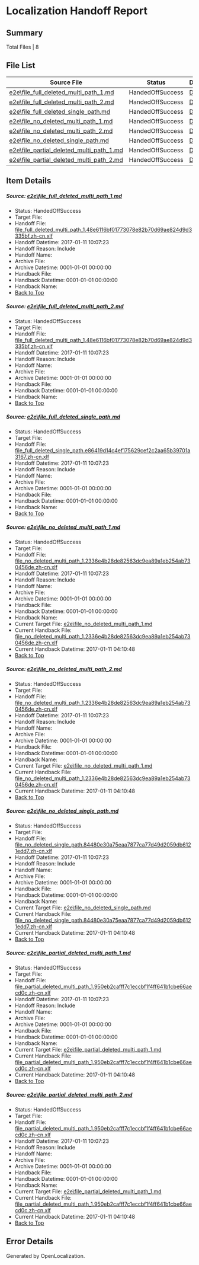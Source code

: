 # <a name='report-top'></a> Localization Handoff Report

## Summary
 Total Files | 8

## File List
 Source File | Status | Details 
 ----------- | ------ | ------- 
 [e2e\file_full_deleted_multi_path_1.md](https://github.com/OpenLocalizationTestOrg/ol-test0/blob/0361b1ed1e44cc9d430686f5d662bf284df0a7c7/e2e/file_full_deleted_multi_path_1.md) | HandedOffSuccess | [Details](#434697da68d4551124ea11f015076f6e1efaa6a81)
 [e2e\file_full_deleted_multi_path_2.md](https://github.com/OpenLocalizationTestOrg/ol-test0/blob/0361b1ed1e44cc9d430686f5d662bf284df0a7c7/e2e/file_full_deleted_multi_path_2.md) | HandedOffSuccess | [Details](#434697da68d4551124ea11f015076f6e1efaa6a82)
 [e2e\file_full_deleted_single_path.md](https://github.com/OpenLocalizationTestOrg/ol-test0/blob/0361b1ed1e44cc9d430686f5d662bf284df0a7c7/e2e/file_full_deleted_single_path.md) | HandedOffSuccess | [Details](#1630fa95ba0dc731a694ee317a70d9f4e787ff4c3)
 [e2e\file_no_deleted_multi_path_1.md](https://github.com/OpenLocalizationTestOrg/ol-test0/blob/0361b1ed1e44cc9d430686f5d662bf284df0a7c7/e2e/file_no_deleted_multi_path_1.md) | HandedOffSuccess | [Details](#1ae88725b970fffc58767dbd05e52a434004ac4d4)
 [e2e\file_no_deleted_multi_path_2.md](https://github.com/OpenLocalizationTestOrg/ol-test0/blob/0361b1ed1e44cc9d430686f5d662bf284df0a7c7/e2e/file_no_deleted_multi_path_2.md) | HandedOffSuccess | [Details](#1ae88725b970fffc58767dbd05e52a434004ac4d5)
 [e2e\file_no_deleted_single_path.md](https://github.com/OpenLocalizationTestOrg/ol-test0/blob/0361b1ed1e44cc9d430686f5d662bf284df0a7c7/e2e/file_no_deleted_single_path.md) | HandedOffSuccess | [Details](#c56f0d0026e26a1989c75c940aeea71bafb5119c6)
 [e2e\file_partial_deleted_multi_path_1.md](https://github.com/OpenLocalizationTestOrg/ol-test0/blob/0361b1ed1e44cc9d430686f5d662bf284df0a7c7/e2e/file_partial_deleted_multi_path_1.md) | HandedOffSuccess | [Details](#f73807c1cef84cfabba418c69fcfa56e74293fb17)
 [e2e\file_partial_deleted_multi_path_2.md](https://github.com/OpenLocalizationTestOrg/ol-test0/blob/0361b1ed1e44cc9d430686f5d662bf284df0a7c7/e2e/file_partial_deleted_multi_path_2.md) | HandedOffSuccess | [Details](#f73807c1cef84cfabba418c69fcfa56e74293fb18)

## Item Details
##### <a name='434697da68d4551124ea11f015076f6e1efaa6a81'></a> Source: [e2e\file_full_deleted_multi_path_1.md](https://github.com/OpenLocalizationTestOrg/ol-test0/blob/0361b1ed1e44cc9d430686f5d662bf284df0a7c7/e2e/file_full_deleted_multi_path_1.md)
* Status: HandedOffSuccess
* Target File: 
* Handoff File: [file_full_deleted_multi_path_1.48e6116bf01773078e82b70d69ae824d9d3335bf.zh-cn.xlf](https://github.com/OpenLocalizationTestOrg/ol-test0-handoff/blob/c8ea451fe3c9679c05bc36e634be9460b3a8ef0d/ol-handoff/OpenLocalizationTestOrg/ol-test0-zhcn/shujia/mt/file_full_deleted_multi_path_1.48e6116bf01773078e82b70d69ae824d9d3335bf.zh-cn.xlf)
* Handoff Datetime: 2017-01-11 10:07:23
* Handoff Reason: Include
* Handoff Name: 
* Archive File: 
* Archive Datetime: 0001-01-01 00:00:00
* Handback File: 
* Handback Datetime: 0001-01-01 00:00:00
* Handback Name: 
* [Back to Top](#report-top)

##### <a name='434697da68d4551124ea11f015076f6e1efaa6a82'></a> Source: [e2e\file_full_deleted_multi_path_2.md](https://github.com/OpenLocalizationTestOrg/ol-test0/blob/0361b1ed1e44cc9d430686f5d662bf284df0a7c7/e2e/file_full_deleted_multi_path_2.md)
* Status: HandedOffSuccess
* Target File: 
* Handoff File: [file_full_deleted_multi_path_1.48e6116bf01773078e82b70d69ae824d9d3335bf.zh-cn.xlf](https://github.com/OpenLocalizationTestOrg/ol-test0-handoff/blob/c8ea451fe3c9679c05bc36e634be9460b3a8ef0d/ol-handoff/OpenLocalizationTestOrg/ol-test0-zhcn/shujia/mt/file_full_deleted_multi_path_1.48e6116bf01773078e82b70d69ae824d9d3335bf.zh-cn.xlf)
* Handoff Datetime: 2017-01-11 10:07:23
* Handoff Reason: Include
* Handoff Name: 
* Archive File: 
* Archive Datetime: 0001-01-01 00:00:00
* Handback File: 
* Handback Datetime: 0001-01-01 00:00:00
* Handback Name: 
* [Back to Top](#report-top)

##### <a name='1630fa95ba0dc731a694ee317a70d9f4e787ff4c3'></a> Source: [e2e\file_full_deleted_single_path.md](https://github.com/OpenLocalizationTestOrg/ol-test0/blob/0361b1ed1e44cc9d430686f5d662bf284df0a7c7/e2e/file_full_deleted_single_path.md)
* Status: HandedOffSuccess
* Target File: 
* Handoff File: [file_full_deleted_single_path.e86419d14c4ef175629cef2c2aa65b39701a3167.zh-cn.xlf](https://github.com/OpenLocalizationTestOrg/ol-test0-handoff/blob/c8ea451fe3c9679c05bc36e634be9460b3a8ef0d/ol-handoff/OpenLocalizationTestOrg/ol-test0-zhcn/shujia/mt/file_full_deleted_single_path.e86419d14c4ef175629cef2c2aa65b39701a3167.zh-cn.xlf)
* Handoff Datetime: 2017-01-11 10:07:23
* Handoff Reason: Include
* Handoff Name: 
* Archive File: 
* Archive Datetime: 0001-01-01 00:00:00
* Handback File: 
* Handback Datetime: 0001-01-01 00:00:00
* Handback Name: 
* [Back to Top](#report-top)

##### <a name='1ae88725b970fffc58767dbd05e52a434004ac4d4'></a> Source: [e2e\file_no_deleted_multi_path_1.md](https://github.com/OpenLocalizationTestOrg/ol-test0/blob/0361b1ed1e44cc9d430686f5d662bf284df0a7c7/e2e/file_no_deleted_multi_path_1.md)
* Status: HandedOffSuccess
* Target File: 
* Handoff File: [file_no_deleted_multi_path_1.2336e4b28de82563dc9ea89a1eb254ab730456de.zh-cn.xlf](https://github.com/OpenLocalizationTestOrg/ol-test0-handoff/blob/c8ea451fe3c9679c05bc36e634be9460b3a8ef0d/ol-handoff/OpenLocalizationTestOrg/ol-test0-zhcn/shujia/mt/file_no_deleted_multi_path_1.2336e4b28de82563dc9ea89a1eb254ab730456de.zh-cn.xlf)
* Handoff Datetime: 2017-01-11 10:07:23
* Handoff Reason: Include
* Handoff Name: 
* Archive File: 
* Archive Datetime: 0001-01-01 00:00:00
* Handback File: 
* Handback Datetime: 0001-01-01 00:00:00
* Handback Name: 
* Current Target File: [e2e\file_no_deleted_multi_path_1.md](https://github.com/OpenLocalizationTestOrg/ol-test0-zhcn/blob/5fb831f1bd7731938dd32a44d31119256305b857/e2e/file_no_deleted_multi_path_1.md)
* Current Handback File: [file_no_deleted_multi_path_1.2336e4b28de82563dc9ea89a1eb254ab730456de.zh-cn.xlf](https://github.com/OpenLocalizationTestOrg/ol-test0-handback/blob/5d80db7dd76f9c09ded0e80915a617807963e9d8/ol-handback/OpenLocalizationTestOrg/ol-test0-zhcn/shujia/mt/file_no_deleted_multi_path_1.2336e4b28de82563dc9ea89a1eb254ab730456de.zh-cn.xlf)
* Current Handback Datetime: 2017-01-11 04:10:48
* [Back to Top](#report-top)

##### <a name='1ae88725b970fffc58767dbd05e52a434004ac4d5'></a> Source: [e2e\file_no_deleted_multi_path_2.md](https://github.com/OpenLocalizationTestOrg/ol-test0/blob/0361b1ed1e44cc9d430686f5d662bf284df0a7c7/e2e/file_no_deleted_multi_path_2.md)
* Status: HandedOffSuccess
* Target File: 
* Handoff File: [file_no_deleted_multi_path_1.2336e4b28de82563dc9ea89a1eb254ab730456de.zh-cn.xlf](https://github.com/OpenLocalizationTestOrg/ol-test0-handoff/blob/c8ea451fe3c9679c05bc36e634be9460b3a8ef0d/ol-handoff/OpenLocalizationTestOrg/ol-test0-zhcn/shujia/mt/file_no_deleted_multi_path_1.2336e4b28de82563dc9ea89a1eb254ab730456de.zh-cn.xlf)
* Handoff Datetime: 2017-01-11 10:07:23
* Handoff Reason: Include
* Handoff Name: 
* Archive File: 
* Archive Datetime: 0001-01-01 00:00:00
* Handback File: 
* Handback Datetime: 0001-01-01 00:00:00
* Handback Name: 
* Current Target File: [e2e\file_no_deleted_multi_path_1.md](https://github.com/OpenLocalizationTestOrg/ol-test0-zhcn/blob/5fb831f1bd7731938dd32a44d31119256305b857/e2e/file_no_deleted_multi_path_1.md)
* Current Handback File: [file_no_deleted_multi_path_1.2336e4b28de82563dc9ea89a1eb254ab730456de.zh-cn.xlf](https://github.com/OpenLocalizationTestOrg/ol-test0-handback/blob/5d80db7dd76f9c09ded0e80915a617807963e9d8/ol-handback/OpenLocalizationTestOrg/ol-test0-zhcn/shujia/mt/file_no_deleted_multi_path_1.2336e4b28de82563dc9ea89a1eb254ab730456de.zh-cn.xlf)
* Current Handback Datetime: 2017-01-11 04:10:48
* [Back to Top](#report-top)

##### <a name='c56f0d0026e26a1989c75c940aeea71bafb5119c6'></a> Source: [e2e\file_no_deleted_single_path.md](https://github.com/OpenLocalizationTestOrg/ol-test0/blob/0361b1ed1e44cc9d430686f5d662bf284df0a7c7/e2e/file_no_deleted_single_path.md)
* Status: HandedOffSuccess
* Target File: 
* Handoff File: [file_no_deleted_single_path.84480e30a75eaa7877ca77d49d2059db6121edd7.zh-cn.xlf](https://github.com/OpenLocalizationTestOrg/ol-test0-handoff/blob/c8ea451fe3c9679c05bc36e634be9460b3a8ef0d/ol-handoff/OpenLocalizationTestOrg/ol-test0-zhcn/shujia/mt/file_no_deleted_single_path.84480e30a75eaa7877ca77d49d2059db6121edd7.zh-cn.xlf)
* Handoff Datetime: 2017-01-11 10:07:23
* Handoff Reason: Include
* Handoff Name: 
* Archive File: 
* Archive Datetime: 0001-01-01 00:00:00
* Handback File: 
* Handback Datetime: 0001-01-01 00:00:00
* Handback Name: 
* Current Target File: [e2e\file_no_deleted_single_path.md](https://github.com/OpenLocalizationTestOrg/ol-test0-zhcn/blob/5fb831f1bd7731938dd32a44d31119256305b857/e2e/file_no_deleted_single_path.md)
* Current Handback File: [file_no_deleted_single_path.84480e30a75eaa7877ca77d49d2059db6121edd7.zh-cn.xlf](https://github.com/OpenLocalizationTestOrg/ol-test0-handback/blob/5d80db7dd76f9c09ded0e80915a617807963e9d8/ol-handback/OpenLocalizationTestOrg/ol-test0-zhcn/shujia/mt/file_no_deleted_single_path.84480e30a75eaa7877ca77d49d2059db6121edd7.zh-cn.xlf)
* Current Handback Datetime: 2017-01-11 04:10:48
* [Back to Top](#report-top)

##### <a name='f73807c1cef84cfabba418c69fcfa56e74293fb17'></a> Source: [e2e\file_partial_deleted_multi_path_1.md](https://github.com/OpenLocalizationTestOrg/ol-test0/blob/0361b1ed1e44cc9d430686f5d662bf284df0a7c7/e2e/file_partial_deleted_multi_path_1.md)
* Status: HandedOffSuccess
* Target File: 
* Handoff File: [file_partial_deleted_multi_path_1.950eb2cafff7c1eccbf1f4ff641b1cbe66aecd0c.zh-cn.xlf](https://github.com/OpenLocalizationTestOrg/ol-test0-handoff/blob/c8ea451fe3c9679c05bc36e634be9460b3a8ef0d/ol-handoff/OpenLocalizationTestOrg/ol-test0-zhcn/shujia/mt/file_partial_deleted_multi_path_1.950eb2cafff7c1eccbf1f4ff641b1cbe66aecd0c.zh-cn.xlf)
* Handoff Datetime: 2017-01-11 10:07:23
* Handoff Reason: Include
* Handoff Name: 
* Archive File: 
* Archive Datetime: 0001-01-01 00:00:00
* Handback File: 
* Handback Datetime: 0001-01-01 00:00:00
* Handback Name: 
* Current Target File: [e2e\file_partial_deleted_multi_path_1.md](https://github.com/OpenLocalizationTestOrg/ol-test0-zhcn/blob/5fb831f1bd7731938dd32a44d31119256305b857/e2e/file_partial_deleted_multi_path_1.md)
* Current Handback File: [file_partial_deleted_multi_path_1.950eb2cafff7c1eccbf1f4ff641b1cbe66aecd0c.zh-cn.xlf](https://github.com/OpenLocalizationTestOrg/ol-test0-handback/blob/5d80db7dd76f9c09ded0e80915a617807963e9d8/ol-handback/OpenLocalizationTestOrg/ol-test0-zhcn/shujia/mt/file_partial_deleted_multi_path_1.950eb2cafff7c1eccbf1f4ff641b1cbe66aecd0c.zh-cn.xlf)
* Current Handback Datetime: 2017-01-11 04:10:48
* [Back to Top](#report-top)

##### <a name='f73807c1cef84cfabba418c69fcfa56e74293fb18'></a> Source: [e2e\file_partial_deleted_multi_path_2.md](https://github.com/OpenLocalizationTestOrg/ol-test0/blob/0361b1ed1e44cc9d430686f5d662bf284df0a7c7/e2e/file_partial_deleted_multi_path_2.md)
* Status: HandedOffSuccess
* Target File: 
* Handoff File: [file_partial_deleted_multi_path_1.950eb2cafff7c1eccbf1f4ff641b1cbe66aecd0c.zh-cn.xlf](https://github.com/OpenLocalizationTestOrg/ol-test0-handoff/blob/c8ea451fe3c9679c05bc36e634be9460b3a8ef0d/ol-handoff/OpenLocalizationTestOrg/ol-test0-zhcn/shujia/mt/file_partial_deleted_multi_path_1.950eb2cafff7c1eccbf1f4ff641b1cbe66aecd0c.zh-cn.xlf)
* Handoff Datetime: 2017-01-11 10:07:23
* Handoff Reason: Include
* Handoff Name: 
* Archive File: 
* Archive Datetime: 0001-01-01 00:00:00
* Handback File: 
* Handback Datetime: 0001-01-01 00:00:00
* Handback Name: 
* Current Target File: [e2e\file_partial_deleted_multi_path_1.md](https://github.com/OpenLocalizationTestOrg/ol-test0-zhcn/blob/5fb831f1bd7731938dd32a44d31119256305b857/e2e/file_partial_deleted_multi_path_1.md)
* Current Handback File: [file_partial_deleted_multi_path_1.950eb2cafff7c1eccbf1f4ff641b1cbe66aecd0c.zh-cn.xlf](https://github.com/OpenLocalizationTestOrg/ol-test0-handback/blob/5d80db7dd76f9c09ded0e80915a617807963e9d8/ol-handback/OpenLocalizationTestOrg/ol-test0-zhcn/shujia/mt/file_partial_deleted_multi_path_1.950eb2cafff7c1eccbf1f4ff641b1cbe66aecd0c.zh-cn.xlf)
* Current Handback Datetime: 2017-01-11 04:10:48
* [Back to Top](#report-top)


## Error Details

Generated by OpenLocalization.
